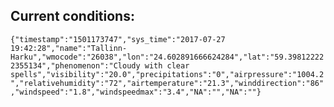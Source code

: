 ## Current conditions: 
 ``` {"timestamp":"1501173747","sys_time":"2017-07-27 19:42:28","name":"Tallinn-Harku","wmocode":"26038","lon":"24.602891666624284","lat":"59.398122222355134","phenomenon":"Cloudy with clear spells","visibility":"20.0","precipitations":"0","airpressure":"1004.2","relativehumidity":"72","airtemperature":"21.3","winddirection":"86","windspeed":"1.8","windspeedmax":"3.4","NA":"","NA":""} ```
